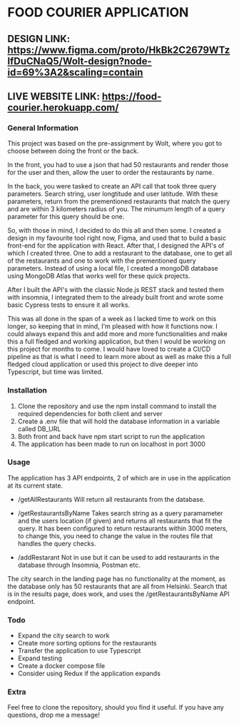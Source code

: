 # FOOD COURIER APPLICATION

## DESIGN LINK: https://www.figma.com/proto/HkBk2C2679WTzlfDuCNaQ5/Wolt-design?node-id=69%3A2&scaling=contain
## LIVE WEBSITE LINK: https://food-courier.herokuapp.com/

### General Information
This project was based on the pre-assignment by Wolt, where you got to choose between doing the front or the back.

In the front, you had to use a json that had 50 restaurants and render those for the user and then, allow the user
to order the restaurants by name.

In the back, you were tasked to create an API call that took three query parameters. Search string, user longtitude and user latitude.
With these parameters, return from the prementioned restaurants that match the query and are within 3 kilometers radius of you. 
The minumum length of a query parameter for this query should be one.

So, with those in mind, I decided to do this all and then some. I created a design in my favourite tool right now, Figma, and used that
to build a basic front-end for the application with React. After that, I designed the API's of which I created three. One to add a restaurant to the database, one to get all of the restaurants and one to work with the prementioned query parameters. Instead of using a local file, I created
a mongoDB database using MongoDB Atlas that works well for these quick projects.

After I built the API's with the classic Node.js REST stack and tested them with insomnia, I integrated them to the already built front and wrote some basic Cypress tests to ensure it all works.

This was all done in the span of a week as I lacked time to work on this longer, so keeping that in mind, I'm pleased with how it functions now.
I could always expand this and add more and more functionalities and make this a full fledged and working application, but then I would be
working on this project for months to come. I would have loved to create a CI/CD pipeline as that is what I need to learn more about as well as make this a full fledged cloud application or used this project to dive deeper into Typescript, but time was limited.

### Installation
1. Clone the repository and use the npm install command to install the required dependencies for both client and server
2. Create a .env file that will hold the database information in a variable called DB_URL
3. Both front and back have npm start script to run the application
4. The application has been made to run on localhost in port 3000

### Usage
The application has 3 API endpoints, 2 of which are in use in the application at its current state.

- /getAllRestaurants 
  Will return all restaurants from the database.

- /getRestaurantsByName 
  Takes search string as a query paramameter and the users location (if given) and returns all restaurants that fit the query.
  It has been configured to return restaurants within 3000 meters, to change this, you need to change the value in the routes file that handles the query checks.

- /addRestarant
  Not in use but it can be used to add restaurants in the database through Insomnia, Postman etc.

The city search in the landing page has no functionality at the moment, as the database only has 50 restaurants that are all from Helsinki.
Search that is in the results page, does work, and uses the /getRestaurantsByName API endpoint.

### Todo
- Expand the city search to work
- Create more sorting options for the restaurants
- Transfer the application to use Typescript
- Expand testing
- Create a docker compose file
- Consider using Redux if the application expands

### Extra
Feel free to clone the repository, should you find it useful. If you have any questions, drop me a message!
